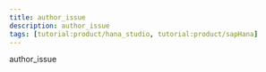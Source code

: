 ```yaml
---
title: author_issue
description: author_issue
tags: [tutorial:product/hana_studio, tutorial:product/sapHana]
---
```

author_issue
